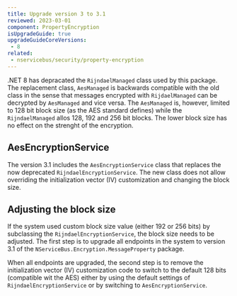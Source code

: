 ```yaml
---
title: Upgrade version 3 to 3.1
reviewed: 2023-03-01
component: PropertyEncryption
isUpgradeGuide: true
upgradeGuideCoreVersions:
 - 8
related:
 - nservicebus/security/property-encryption
---
```


.NET 8 has depracated the `RijndaelManaged` class used by this package. The replacement class, `AesManaged` is backwards compatible with the old class in the sense that messages encrypted with `RijdaelManaged` can be decrypted by `AesManaged` and vice versa. The `AesManaged` is, however, limited to 128 bit block size (as the AES standard defines) while the `RijndaelManaged` allos 128, 192 and 256 bit blocks. The lower block size has no effect on the strenght of the encryption.

## AesEncryptionService

The version 3.1 includes the `AesEncryptionService` class that replaces the now deprecated `RijndaelEncryptionService`. The new class does not allow overriding the initialization vector (IV) customization and changing the block size.

## Adjusting the block size

If the system used custom block size value (either 192 or 256 bits) by subclassing the `RijndaelEncryptionService`, the block size needs to be adjusted. The first step is to upgrade all endpoints in the system to version 3.1 of the `NServiceBus.Encryption.MessageProperty` package.

When all endpoints are upgraded, the second step is to remove the initialization vector (IV) customization code to switch to the default 128 bits (compatible wit the AES) either by using the default settings of `RijndaelEncryptionService` or by switching to `AesEncryptionService`.